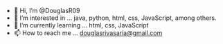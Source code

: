 - 👋 Hi, I’m @DouglasR09    
- 👀 I’m interested in ... java, python, html, css, JavaScript, among others.   
- 🌱 I’m currently learning ...   html, css, JavaScript
- 📫 How to reach me ...  douglasrivasaria@gmail.com

<!---
DouglasR09/DouglasR09 is a ✨ special ✨ repository because its `README.md` (this file) appears on your GitHub profile.
You can click the Preview link to take a look at your changes.
--->
